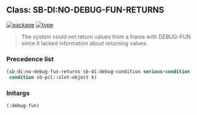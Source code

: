 ## Class: SB-DI:NO-DEBUG-FUN-RETURNS
[![package](https://img.shields.io/badge/Package-SB--DI-5f9ea0.svg?style=social&colorA=999999)](../) [![type](https://img.shields.io/badge/Type-Class-5f9ea0.svg?style=social&colorA=999999)](../#class) 

> The system could not return values from a frame with DEBUG-FUN since
> it lacked information about returning values.

### Precedence list
```cl
(sb-di:no-debug-fun-returns sb-di:debug-condition serious-condition
 condition sb-pcl::slot-object t)
```
### Initargs
```cl
(:debug-fun)
```
